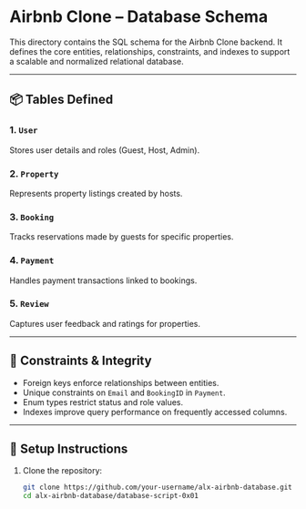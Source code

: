 # Airbnb Clone – Database Schema

This directory contains the SQL schema for the Airbnb Clone backend. It defines the core entities, relationships, constraints, and indexes to support a scalable and normalized relational database.

---

## 📦 Tables Defined

### 1. `User`
Stores user details and roles (Guest, Host, Admin).

### 2. `Property`
Represents property listings created by hosts.

### 3. `Booking`
Tracks reservations made by guests for specific properties.

### 4. `Payment`
Handles payment transactions linked to bookings.

### 5. `Review`
Captures user feedback and ratings for properties.

---

## 🔐 Constraints & Integrity

- Foreign keys enforce relationships between entities.
- Unique constraints on `Email` and `BookingID` in `Payment`.
- Enum types restrict status and role values.
- Indexes improve query performance on frequently accessed columns.

---

## 🚀 Setup Instructions

1. Clone the repository:
   ```bash
   git clone https://github.com/your-username/alx-airbnb-database.git
   cd alx-airbnb-database/database-script-0x01
